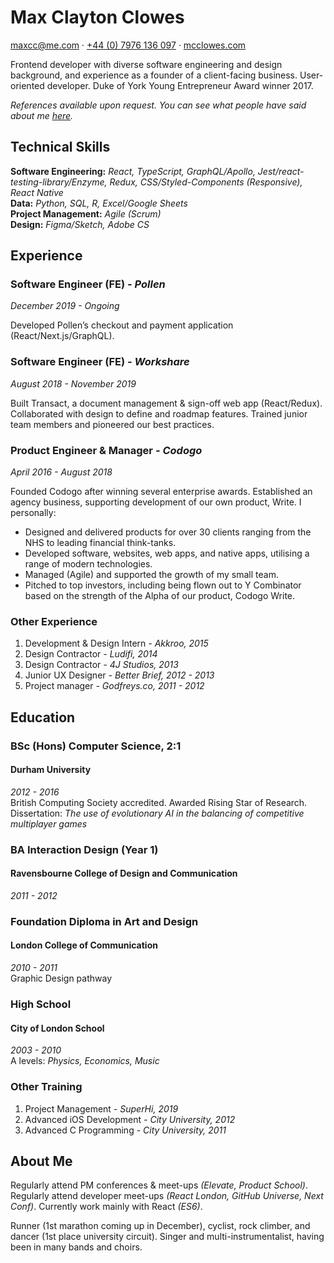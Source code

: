 <div class="page" id="p1"><h1 id="max-clayton-clowes">Max Clayton Clowes</h1>
<p><a href="mailto:maxcc@me.com">maxcc@me.com</a> · <a href="tel:+447976136097">+44 (0) 7976 136 097</a> · <a href="https://mcclowes.com">mcclowes.com</a>  </p>
<p>Frontend developer with diverse software engineering and design background, and experience as a founder of a client-facing business. User-oriented developer. Duke of York Young Entrepreneur Award winner 2017.</p>
<p><em>References available upon request. You can see what people have said about me <a href="https://github.com/mcclowes/mcclowes/blob/master/recommendations.md">here</a>.</em></p>
<h2 id="technical-skills">Technical Skills</h2>
<p><strong>Software Engineering:</strong> <em>React, TypeScript, GraphQL/Apollo, Jest/react-testing-library/Enzyme, Redux, CSS/Styled-Components (Responsive), React Native</em><br><strong>Data:</strong> <em>Python, SQL, R, Excel/Google Sheets</em><br><strong>Project Management:</strong> <em>Agile (Scrum)</em><br><strong>Design:</strong> <em>Figma/Sketch, Adobe CS</em></p>
<h2 id="experience">Experience</h2>
<h3 id="software-engineer-fe---pollen">Software Engineer (FE) <em>- Pollen</em></h3>
<p><em>December 2019 - Ongoing</em></p>
<p>Developed Pollen’s checkout and payment application (React/Next.js/GraphQL). </p>
<h3 id="software-engineer-fe---workshare">Software Engineer (FE) <em>- Workshare</em></h3>
<p><em>August 2018 - November 2019</em></p>
<p>Built Transact, a document management &amp; sign-off web app (React/Redux). Collaborated with design to define and roadmap features. Trained junior team members and pioneered our best practices.</p>
<h3 id="product-engineer--manager---codogo">Product Engineer &amp; Manager <em>- Codogo</em></h3>
<p><em>April 2016 - August 2018</em> </p>
<p>Founded Codogo after winning several enterprise awards. Established an agency business, supporting development of our own product, Write. I personally:</p>
<ul>
<li>Designed and delivered products for over 30 clients ranging from the NHS to leading financial think-tanks.</li>
<li>Developed software, websites, web apps, and native apps, utilising a range of modern technologies.</li>
<li>Managed (Agile) and supported the growth of my small team.</li>
<li>Pitched to top investors, including being flown out to Y Combinator based on the strength of the Alpha of our product, Codogo Write.</li>
</ul>
<h3 id="other-experience">Other Experience</h3>
<ol>
<li>Development &amp; Design Intern <em>- Akkroo, 2015</em></li>
<li>Design Contractor <em>- Ludifi, 2014</em></li>
<li>Design Contractor <em>- 4J Studios, 2013</em></li>
<li>Junior UX Designer <em>- Better Brief, 2012 - 2013</em></li>
<li>Project manager <em>- Godfreys.co, 2011 - 2012</em></li>
</ol>
<p></div> <div class="page" id="p2"></p>
<h2 id="education">Education</h2>
<h3 id="bsc-hons-computer-science-21">BSc (Hons) Computer Science, 2:1</h3>
<h4 id="durham-university">Durham University</h4>
<p><em>2012 - 2016</em><br>British Computing Society accredited. Awarded Rising Star of Research.<br>Dissertation: <em>The use of evolutionary AI in the balancing of competitive multiplayer games</em>  </p>
<h3 id="ba-interaction-design-year-1">BA Interaction Design (Year 1)</h3>
<h4 id="ravensbourne-college-of-design-and-communication">Ravensbourne College of Design and Communication</h4>
<p><em>2011 - 2012</em>  </p>
<h3 id="foundation-diploma-in-art-and-design">Foundation Diploma in Art and Design</h3>
<h4 id="london-college-of-communication">London College of Communication</h4>
<p><em>2010 - 2011</em><br>Graphic Design pathway   </p>
<h3 id="high-school">High School</h3>
<h4 id="city-of-london-school">City of London School</h4>
<p><em>2003 - 2010</em><br>A levels: <em>Physics, Economics, Music</em>  </p>
<h3 id="other-training">Other Training</h3>
<ol>
<li>Project Management <em>- SuperHi, 2019</em></li>
<li>Advanced iOS Development <em>- City University, 2012</em></li>
<li>Advanced C Programming <em>- City University, 2011</em></li>
</ol>
<h2 id="about-me">About Me</h2>
<p>Regularly attend PM conferences &amp; meet-ups <em>(Elevate, Product School)</em>. Regularly attend developer meet-ups <em>(React London, GitHub Universe, Next Conf)</em>. Currently work mainly with React <em>(ES6)</em>.</p>
<p>Runner (1st marathon coming up in December), cyclist, rock climber, and dancer (1st place university circuit). Singer and multi-instrumentalist, having been in many bands and choirs.</p>
</div>